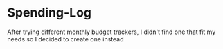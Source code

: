 # Spending-Log
After trying different monthly budget trackers, I didn't find one that fit my needs so I decided to create one instead
